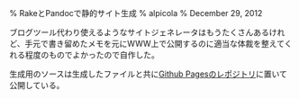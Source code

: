 % RakeとPandocで静的サイト生成
% alpicola
% December 29, 2012

ブログツール代わり使えるようなサイトジェネレータはもうたくさんあるけれど、手元で書き留めたメモを元にWWW上で公開するのに適当な体裁を整えてくれる程度のものでよかったので自作した。

生成用のソースは生成したファイルと共に[Github Pagesのレポジトリ](https://github.com/alpicola/alpicola.github.com)に置いて公開している。
